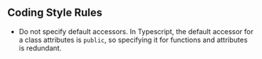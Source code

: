 ## Coding Style Rules

- Do not specify default accessors. In Typescript, the default accessor for a class attributes is
`public`, so specifying it for functions and attributes is redundant.

